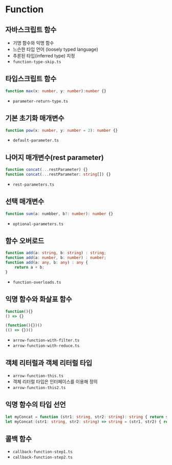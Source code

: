 # Function

## 자바스크립트 함수
* 기명 함수와 익명 함수
* 느슨한 타입 언어 (loosely typed language)
* 추론된 타입(inferred type) 지정
* `function-type-skip.ts`

## 타입스크립트 함수

```ts
function max(x: number, y: number):number {}
```
* `parameter-return-type.ts`

## 기본 초기화 매개변수

```ts
function pow(x: number, y: number = 2): number {}
```
* `default-parameter.ts`

## 나머지 매개변수(rest parameter)

```ts
function concat(...restParameter) {}
function concat(...restParameter: string[]) {}
```
* `rest-parameters.ts`

## 선택 매개변수

```ts
function sum(a: numbber, b?: number): number {}
```
* `optional-parameters.ts`

## 함수 오버로드

```ts
function add(a: string, b: string) : string;
function add(a: number, b: number) : number;
function add(a: any, b: any) : any {
    return a + b;
}
```
* `function-overloads.ts`

## 익명 함수와 화살표 함수

```ts
function(){}
() => {}
```

```ts
(function(){})()
(() => {})()
```
* `arrow-function-with-filter.ts`
* `arrow-function-with-reduce.ts`

## 객체 리터럴과 객체 리터럴 타입
* `arrow-function-this.ts`
* 객체 리터럴 타입은 인터페이스를 이용해 정의
* `arrow-function-this2.ts`

## 익명 함수의 타입 선언

```ts
let myConcat = function (str1: string, str2: string): string { return str1 + str2; };
let myConcat:(str1: string, str2: string) => string = (str1, str2) { return str1 + str2; };
```

## 콜백 함수

* `callback-function-step1.ts`
* `callback-function-step2.ts`
